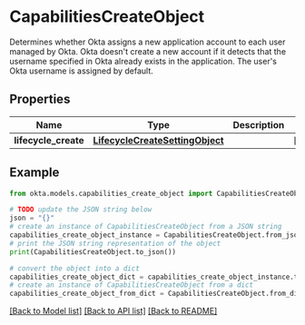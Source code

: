 # CapabilitiesCreateObject

Determines whether Okta assigns a new application account to each user managed by Okta.  Okta doesn't create a new account if it detects that the username specified in Okta already exists in the application. The user's Okta username is assigned by default. 

## Properties

Name | Type | Description | Notes
------------ | ------------- | ------------- | -------------
**lifecycle_create** | [**LifecycleCreateSettingObject**](LifecycleCreateSettingObject.md) |  | [optional] 

## Example

```python
from okta.models.capabilities_create_object import CapabilitiesCreateObject

# TODO update the JSON string below
json = "{}"
# create an instance of CapabilitiesCreateObject from a JSON string
capabilities_create_object_instance = CapabilitiesCreateObject.from_json(json)
# print the JSON string representation of the object
print(CapabilitiesCreateObject.to_json())

# convert the object into a dict
capabilities_create_object_dict = capabilities_create_object_instance.to_dict()
# create an instance of CapabilitiesCreateObject from a dict
capabilities_create_object_from_dict = CapabilitiesCreateObject.from_dict(capabilities_create_object_dict)
```
[[Back to Model list]](../README.md#documentation-for-models) [[Back to API list]](../README.md#documentation-for-api-endpoints) [[Back to README]](../README.md)


